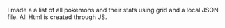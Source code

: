 I made a a list of all pokemons and their stats using grid and a local JSON file.
All Html is created through JS.
